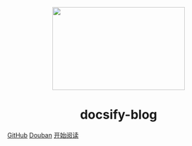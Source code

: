 <p align="center"> 
    <img src="https://img9.doubanio.com/view/photo/raw/public/p2534816759.jpg"
    width="300" height="188" />
</p>
<h1 align="center">docsify-blog</h1>

[GitHub](https://github.com/GokuDU)
[Douban](https://www.douban.com/people/148032838/)
[开始阅读](#我的博客)